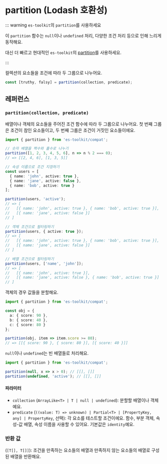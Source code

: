 # partition (Lodash 호환성)

::: warning `es-toolkit`의 `partition`를 사용하세요

이 `partition` 함수는 `null`이나 `undefined` 처리, 다양한 조건 처리 등으로 인해 느리게 동작해요.

대신 더 빠르고 현대적인 `es-toolkit`의 [partition](../../array/partition.md)를 사용하세요.

:::

컬렉션의 요소들을 조건에 따라 두 그룹으로 나누어요.

```typescript
const [truthy, falsy] = partition(collection, predicate);
```

## 레퍼런스

### `partition(collection, predicate)`

배열이나 객체의 요소들을 주어진 조건 함수에 따라 두 그룹으로 나누어요. 첫 번째 그룹은 조건이 참인 요소들이고, 두 번째 그룹은 조건이 거짓인 요소들이에요.

```typescript
import { partition } from 'es-toolkit/compat';

// 숫자 배열을 짝수와 홀수로 나누기
partition([1, 2, 3, 4, 5, 6], n => n % 2 === 0);
// => [[2, 4, 6], [1, 3, 5]]

// 속성 이름으로 조건 지정하기
const users = [
  { name: 'john', active: true },
  { name: 'jane', active: false },
  { name: 'bob', active: true }
];

partition(users, 'active');
// => [
//   [{ name: 'john', active: true }, { name: 'bob', active: true }],
//   [{ name: 'jane', active: false }]
// ]

// 객체 조건으로 필터링하기
partition(users, { active: true });
// => [
//   [{ name: 'john', active: true }, { name: 'bob', active: true }],
//   [{ name: 'jane', active: false }]
// ]

// 배열 조건으로 필터링하기
partition(users, ['name', 'john']);
// => [
//   [{ name: 'john', active: true }],
//   [{ name: 'jane', active: false }, { name: 'bob', active: true }]
// ]
```

객체의 경우 값들을 분할해요.

```typescript
import { partition } from 'es-toolkit/compat';

const obj = {
  a: { score: 90 },
  b: { score: 40 },
  c: { score: 80 }
};

partition(obj, item => item.score >= 80);
// => [[{ score: 90 }, { score: 80 }], [{ score: 40 }]]
```

`null`이나 `undefined`는 빈 배열들로 처리해요.

```typescript
import { partition } from 'es-toolkit/compat';

partition(null, x => x > 0); // [[], []]
partition(undefined, 'active'); // [[], []]
```

#### 파라미터

- `collection` (`ArrayLike<T> | T | null | undefined`): 분할할 배열이나 객체예요.
- `predicate` (`((value: T) => unknown) | Partial<T> | [PropertyKey, any] | PropertyKey`, 선택): 각 요소를 테스트할 조건이에요. 함수, 부분 객체, 속성-값 배열, 속성 이름을 사용할 수 있어요. 기본값은 `identity`예요.

### 반환 값

(`[T[], T[]]`): 조건을 만족하는 요소들의 배열과 만족하지 않는 요소들의 배열로 구성된 배열을 반환해요.
